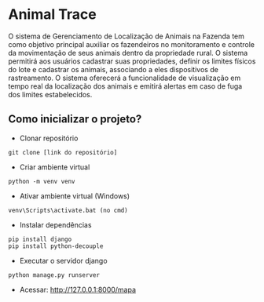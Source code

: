 # Animal Trace

O sistema de Gerenciamento de Localização de Animais na Fazenda tem como objetivo principal auxiliar os fazendeiros no monitoramento e controle da movimentação de seus animais dentro da propriedade rural. O sistema permitirá aos usuários cadastrar suas propriedades, definir os limites físicos do lote e cadastrar os animais, associando a eles dispositivos de rastreamento. O sistema oferecerá a funcionalidade de visualização em tempo real da localização dos animais e emitirá alertas em caso de fuga dos limites estabelecidos.


## Como inicializar o projeto?
- Clonar repositório
````
git clone [link do repositório]
````
- Criar ambiente virtual
````
python -m venv venv 
````
- Ativar ambiente virtual (Windows)
````
venv\Scripts\activate.bat (no cmd) 
````
- Instalar dependências
````
pip install django
pip install python-decouple
````
- Executar o servidor django
````
python manage.py runserver
````
- Acessar: http://127.0.0.1:8000/mapa
